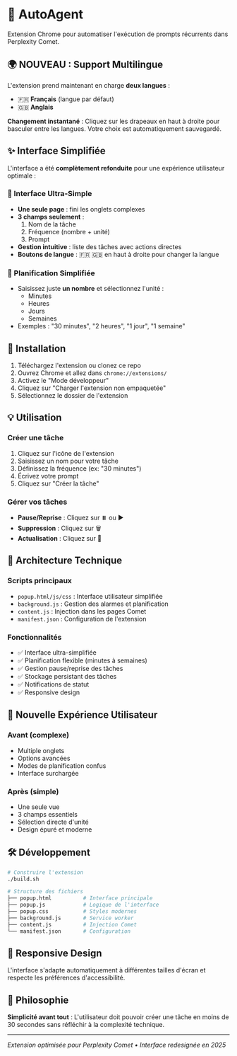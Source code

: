 # 🤖 AutoAgent

Extension Chrome pour automatiser l'exécution de prompts récurrents dans Perplexity Comet.

## 🌍 **NOUVEAU : Support Multilingue**

L'extension prend maintenant en charge **deux langues** :
- 🇫🇷 **Français** (langue par défaut)
- 🇬🇧 **Anglais**

**Changement instantané** : Cliquez sur les drapeaux en haut à droite pour basculer entre les langues. Votre choix est automatiquement sauvegardé.

## ✨ Interface Simplifiée

L'interface a été **complètement refonduite** pour une expérience utilisateur optimale :

### 🎯 Interface Ultra-Simple

- **Une seule page** : fini les onglets complexes
- **3 champs seulement** :
  1. Nom de la tâche
  2. Fréquence (nombre + unité)
  3. Prompt
- **Gestion intuitive** : liste des tâches avec actions directes
- **Boutons de langue** : 🇫🇷 🇬🇧 en haut à droite pour changer la langue

### 📅 Planification Simplifiée

- Saisissez juste **un nombre** et sélectionnez l'unité :
  - Minutes
  - Heures  
  - Jours
  - Semaines
- Exemples : "30 minutes", "2 heures", "1 jour", "1 semaine"

## 🚀 Installation

1. Téléchargez l'extension ou clonez ce repo
2. Ouvrez Chrome et allez dans `chrome://extensions/`
3. Activez le "Mode développeur"
4. Cliquez sur "Charger l'extension non empaquetée"
5. Sélectionnez le dossier de l'extension

## 💡 Utilisation

### Créer une tâche

1. Cliquez sur l'icône de l'extension
2. Saisissez un nom pour votre tâche
3. Définissez la fréquence (ex: "30 minutes")
4. Écrivez votre prompt
5. Cliquez sur "Créer la tâche"

### Gérer vos tâches

- **Pause/Reprise** : Cliquez sur ⏸️ ou ▶️
- **Suppression** : Cliquez sur 🗑️
- **Actualisation** : Cliquez sur 🔄

## 🔧 Architecture Technique

### Scripts principaux

- `popup.html/js/css` : Interface utilisateur simplifiée
- `background.js` : Gestion des alarmes et planification
- `content.js` : Injection dans les pages Comet
- `manifest.json` : Configuration de l'extension

### Fonctionnalités

- ✅ Interface ultra-simplifiée
- ✅ Planification flexible (minutes à semaines)
- ✅ Gestion pause/reprise des tâches
- ✅ Stockage persistant des tâches
- ✅ Notifications de statut
- ✅ Responsive design

## 🎨 Nouvelle Expérience Utilisateur

### Avant (complexe)

- Multiple onglets
- Options avancées
- Modes de planification confus
- Interface surchargée

### Après (simple)

- Une seule vue
- 3 champs essentiels
- Sélection directe d'unité
- Design épuré et moderne

## 🛠️ Développement

```bash
# Construire l'extension
./build.sh

# Structure des fichiers
├── popup.html          # Interface principale
├── popup.js            # Logique de l'interface  
├── popup.css           # Styles modernes
├── background.js       # Service worker
├── content.js          # Injection Comet
└── manifest.json       # Configuration
```

## 📱 Responsive Design

L'interface s'adapte automatiquement à différentes tailles d'écran et respecte les préférences d'accessibilité.

## 🎯 Philosophie

**Simplicité avant tout** : L'utilisateur doit pouvoir créer une tâche en moins de 30 secondes sans réfléchir à la complexité technique.

---

*Extension optimisée pour Perplexity Comet • Interface redesignée en 2025*
